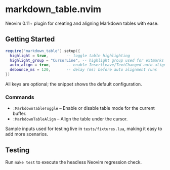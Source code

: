# markdown_table.nvim
Neovim 0.11+ plugin for creating and aligning Markdown tables with ease.

## Getting Started
```lua
require("markdown_table").setup({
  highlight = true,        -- toggle table highlighting
  highlight_group = "CursorLine", -- highlight group used for extmarks
  auto_align = true,       -- enable InsertLeave/TextChanged auto-alignment
  debounce_ms = 120,       -- delay (ms) before auto alignment runs
})
```
All keys are optional; the snippet shows the default configuration.

### Commands
- `:MarkdownTableToggle` – Enable or disable table mode for the current buffer.
- `:MarkdownTableAlign` – Align the table under the cursor.

Sample inputs used for testing live in `tests/fixtures.lua`, making it easy to add more scenarios.

## Testing
Run `make test` to execute the headless Neovim regression check.
